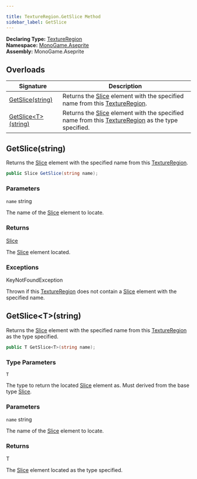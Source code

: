 ```yaml
---

title: TextureRegion.GetSlice Method
sidebar_label: GetSlice
---
```

**Declaring Type:** [TextureRegion](../)  
**Namespace:** [MonoGame.Aseprite](../../)  
**Assembly:** MonoGame.Aseprite

## Overloads

| Signature                                 | Description                                                                                                                             |
| ----------------------------------------- | --------------------------------------------------------------------------------------------------------------------------------------- |
| [GetSlice(string)](#getslicestring)       | Returns the [Slice](../../Slice/) element with the specified name from this [TextureRegion](../).                       |
| [GetSlice\<T\>(string)](#getslicetstring) | Returns the [Slice](../../Slice/) element with the specified name from this [TextureRegion](../) as the type specified. |

## GetSlice(string)

Returns the [Slice](../../Slice/) element with the specified name from this [TextureRegion](../).

```csharp
public Slice GetSlice(string name);
```

### Parameters

`name`  string

The name of the [Slice](../../Slice/) element to locate.

### Returns

[Slice](../../Slice/)

The [Slice](../../Slice/) element located.

### Exceptions

KeyNotFoundException

Thrown if this [TextureRegion](../) does not contain a [Slice](../../Slice/) element with the specified name.

## GetSlice\<T\>(string)

Returns the [Slice](../../Slice/) element with the specified name from this [TextureRegion](../) as the type specified.

```csharp
public T GetSlice<T>(string name);
```

### Type Parameters

`T`

The type to return the located [Slice](../../Slice/) element as.  Must derived from the base type [Slice](../../Slice/).

### Parameters

`name`  string

The name of the [Slice](../../Slice/) element to locate.

### Returns

T

The [Slice](../../Slice/) element located as the type specified.


